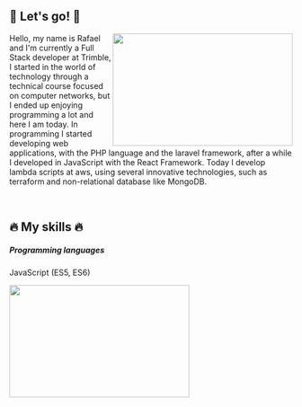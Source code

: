 ## :rocket: Let's go! :rocket:
<img src="https://steemitimages.com/0x0/https://media.giphy.com/media/l41m4fSSzstAJ4sBG/giphy.gif" width="320" height="200" align="right"/>
<p align="left">Hello, my name is Rafael and I'm currently a Full Stack developer at Trimble, 
I started in the world of technology through a technical course focused on computer networks, but I ended up enjoying programming a lot and here I am today. In programming I started developing web applications, with the PHP language and the laravel framework, after a while I developed in JavaScript with the React Framework. Today I develop lambda scripts at aws, using several innovative technologies, such as terraform and non-relational database like MongoDB.</p>

</br>

## :fire: My skills :fire:
<h5> Programming languages </h5>
<p>JavaScript (ES5, ES6)</p>
<img src="https://66.media.tumblr.com/2aaa1b7f7117e82c118488ce2e8685b5/0af6b7ea702e7603-dd/s500x750/009e492f638173042dcde8d05b0772f798050148.gif" width="320" height="200"/>
